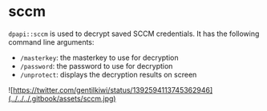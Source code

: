 # sccm

`dpapi::sccm` is used to decrypt saved SCCM credentials. It has the following command line arguments:

* `/masterkey`: the masterkey to use for decryption
* `/password`: the password to use for decryption
* `/unprotect`: displays the decryption results on screen

![https://twitter.com/gentilkiwi/status/1392594113745362946](../../../.gitbook/assets/sccm.jpg)
